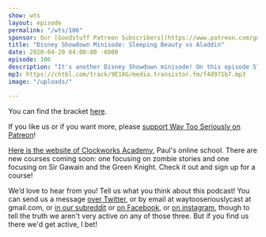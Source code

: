 ```yaml
---
show: wts
layout: episode
permalink: "/wts/106"
sponsor: Our [Goodstuff Patreon Subscribers](https://www.patreon.com/goodstuff "Goodstuff on Patreon") and listeners just like you! Support your favorite podcasts directly to get exclusive unedited episodes and more.
title: "Disney Showdown Minisode: Sleeping Beauty vs Aladdin"
date: 2020-04-20 04:00:00 -0800
episode: 106
description: "It's another Disney Showdown minisode! On this episode Sleeping Beauty goes toe to toe with Aladdin. Which will come out victorious? Listen to see!"
mp3: https://chtbl.com/track/9E18G/media.transistor.fm/f4d971b7.mp3
image: "/uploads/"

---
```


You can find the bracket <a href="https://drive.google.com/open?id=15h4mTRg4UiRhs6vcK9kPEnyt0maTp_a7">here</a>.

If you like us or if you want more, please <a href="https://www.patreon.com/clockworkscast">support Way Too Seriously on Patreon</a>!

<a href="https://clockworksacademy.com/">Here is the website of Clockworks Academy</a>, Paul's online school. There are new courses coming soon: one focusing on zombie stories and one focusing on Sir Gawain and the Green Knight. Check it out and sign up for a course!

We’d love to hear from you! Tell us what you think about this podcast! You can send us a message <a href="http://www.twitter.com/wtscast">over Twitter</a>, or by email at waytooseriouslycast at gmail.com, or <a href="https://www.reddit.com/r/Goodstuff_fm/">in our subreddit</a> or <a href="http://www.facebook.com/wtscast">on Facebook</a>, or <a href="https://www.instagram.com/waytooseriously/">on instagram</a>, though to tell the truth we aren't very active on any of those three. But if you find us there we'd get active, I bet!